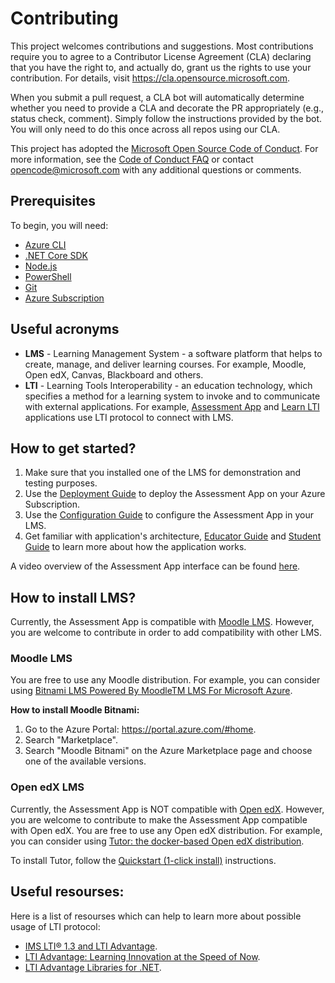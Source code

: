 # Contributing

This project welcomes contributions and suggestions.  Most contributions require you to agree to a
Contributor License Agreement (CLA) declaring that you have the right to, and actually do, grant us
the rights to use your contribution. For details, visit https://cla.opensource.microsoft.com.

When you submit a pull request, a CLA bot will automatically determine whether you need to provide
a CLA and decorate the PR appropriately (e.g., status check, comment). Simply follow the instructions
provided by the bot. You will only need to do this once across all repos using our CLA.

This project has adopted the [Microsoft Open Source Code of Conduct](https://opensource.microsoft.com/codeofconduct/?WT.mc_id=learnlti-github-cxa).
For more information, see the [Code of Conduct FAQ](https://opensource.microsoft.com/codeofconduct/faq/?WT.mc_id=learnlti-github-cxa) or
contact [opencode@microsoft.com](mailto:opencode@microsoft.com) with any additional questions or comments.

## Prerequisites

To begin, you will need:
* [Azure CLI](https://docs.microsoft.com/en-us/cli/azure/install-azure-cli?view=azure-cli-latest?WT.mc_id=ltiAssessment-github-cxa)
* [.NET Core SDK](https://dotnet.microsoft.com/download?WT.mc_id=lti-github-cxa)
* [Node.js](https://nodejs.org/en/download/)
* [PowerShell](https://docs.microsoft.com/en-gb/powershell/scripting/install/installing-powershell?view=powershell-7.1&viewFallbackFrom=powershell-7%3FWT.mc_id%3DltiAssessment-github-cxa)
* [Git](https://git-scm.com/downloads)
* [Azure Subscription](https://azure.microsoft.com/free?WT.mc_id=ltiAssessment-github-cxa)

## Useful acronyms

* **LMS** - Learning Management System - a software platform that helps to create, manage, and deliver learning courses. For example, Moodle, Open edX, Canvas, Blackboard and others.
* **LTI** - Learning Tools Interoperability - an education technology, which specifies a method for a learning system to invoke and to communicate with external applications. For example, [Assessment App](https://github.com/microsoft/AzureLTIAssessmentApp) and [Learn LTI](https://github.com/microsoft/Learn-LTI) applications use LTI protocol to connect with LMS.

## How to get started?

1. Make sure that you installed one of the LMS for demonstration and testing purposes.
2. Use the [Deployment Guide](https://github.com/microsoft/AzureLTIAssessmentApp/blob/main/docs/DEPLOYMENT_GUIDE.md) to deploy the Assessment App on your Azure Subscription.
3. Use the [Configuration Guide](https://github.com/microsoft/AzureLTIAssessmentApp/blob/main/docs/CONFIGURATION_GUIDE.md) to configure the Assessment App in your LMS.
4. Get familiar with application's architecture, [Educator Guide](https://github.com/microsoft/AzureLTIAssessmentApp/blob/main/docs/EDUCATOR_GUIDE.md) and [Student Guide](https://github.com/microsoft/AzureLTIAssessmentApp/blob/main/docs/STUDENT_GUIDE.md) to learn more about how the application works.

A video overview of the Assessment App interface can be found [here](https://youtu.be/XiIGph3-LdM).

## How to install LMS?

Currently, the Assessment App is compatible with [Moodle LMS](https://moodle.org/). However, you are welcome to contribute in order to add compatibility with other LMS.

### Moodle LMS
You are free to use any Moodle distribution. For example, you can consider using [Bitnami LMS Powered By MoodleTM LMS For Microsoft Azure](https://docs.bitnami.com/azure/apps/moodle/). 

**How to install Moodle Bitnami:**

1. Go to the Azure Portal: https://portal.azure.com/#home.
2. Search "Marketplace".
3. Search "Moodle Bitnami" on the Azure Marketplace page and choose one of the available versions.

### Open edX LMS

Currently, the Assessment App is NOT compatible with [Open edX](https://open.edx.org/). However, you are welcome to contribute to make the Assessment App compatible with Open edX.
You are free to use any Open edX distribution. For example, you can consider using [Tutor: the docker-based Open edX distribution](https://docs.tutor.overhang.io/).

To install Tutor, follow the [Quickstart (1-click install)](Quickstart (1-click install)) instructions.

## Useful resourses:

Here is a list of resourses which can help to learn more about possible usage of LTI protocol:

* [IMS LTI® 1.3 and LTI Advantage](https://www.imsglobal.org/activity/learning-tools-interoperability).
* [LTI Advantage: Learning Innovation at the Speed of Now](https://www.imsglobal.org/lti-advantage-overview).
* [LTI Advantage Libraries for .NET](https://github.com/LtiLibrary/LtiAdvantage).
